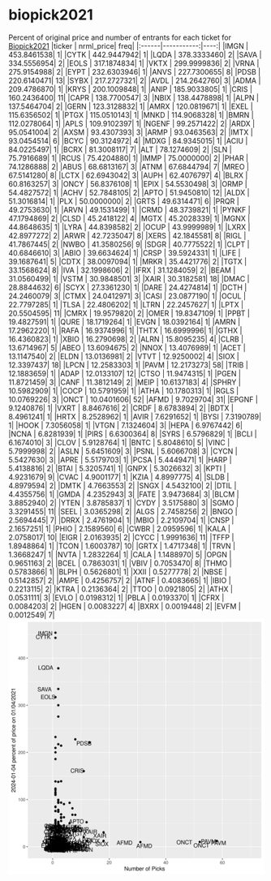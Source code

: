 # biopick2021
Percent of original price and number of entrants for each ticket for [Biopick2021](https://twitter.com/hashtag/Biopick2021)
|ticker |  nrml_price| freq|
|:------|-----------:|----:|
|IMGN   | 453.8461538|    1|
|CYTK   | 442.9447942|    1|
|LQDA   | 378.3333460|    2|
|SAVA   | 334.5556954|    2|
|EOLS   | 317.1874834|    1|
|VKTX   | 299.9999836|    2|
|VRNA   | 275.9154988|    2|
|EYPT   | 232.6303946|    1|
|ANVS   | 227.7300655|    8|
|PDSB   | 220.6140471|   13|
|SYBX   | 217.2727321|    2|
|AVDL   | 214.2642760|    3|
|ADMA   | 209.4786870|    1|
|KRYS   | 200.1009848|    1|
|ANIP   | 185.9033805|    1|
|CRIS   | 160.2436400|   11|
|CAPR   | 138.7700547|    3|
|NBIX   | 138.4478898|    1|
|ALPN   | 137.5464704|    2|
|GERN   | 123.3128832|    1|
|AMRX   | 120.0819671|    1|
|EXEL   | 115.6356502|    1|
|PTGX   | 115.0510143|    1|
|MNKD   | 114.9068328|    1|
|BMRN   | 112.0278064|    1|
|APLS   | 109.9102397|    1|
|NGENF  |  99.2571422|    2|
|ARDX   |  95.0541004|    2|
|AXSM   |  93.4307393|    3|
|ARMP   |  93.0463563|    2|
|IMTX   |  93.0454514|    6|
|BCYC   |  90.3124972|    4|
|MDXG   |  84.9345015|    1|
|ACIU   |  84.0225497|    1|
|BCRX   |  81.3008117|    7|
|ALT    |  78.1274609|    2|
|SLN    |  75.7916689|    1|
|RCUS   |  75.4204880|    1|
|IMMP   |  75.0000000|    2|
|PHAR   |  74.1286888|    2|
|ABUS   |  68.6813167|    3|
|ATNM   |  67.6844794|    7|
|MREO   |  67.5141280|    8|
|LCTX   |  62.6943042|    3|
|AUPH   |  62.4076797|    4|
|BLRX   |  60.8163257|    3|
|ONCY   |  56.8376108|    1|
|EPIX   |  54.5530498|    3|
|ORMP   |  54.4827572|    1|
|ACHV   |  52.7848105|    2|
|APTO   |  51.9450810|   12|
|ALDX   |  51.3016814|    1|
|PLX    |  50.0000000|    2|
|GRTS   |  49.6314471|    6|
|PRQR   |  49.2753630|    1|
|ARVN   |  49.1531499|    1|
|CRMD   |  48.3739821|    1|
|PYNKF  |  47.1794869|    2|
|CLSD   |  45.2418122|    4|
|MGTX   |  45.2028339|    1|
|MGNX   |  44.8648635|    1|
|LYRA   |  44.8398582|    2|
|OCUP   |  43.9999989|    1|
|LXRX   |  42.8977272|    2|
|ARWR   |  42.7235047|    8|
|XERS   |  42.1845581|    8|
|RIGL   |  41.7867445|    2|
|NWBO   |  41.3580256|    9|
|SDGR   |  40.7775522|    1|
|CLPT   |  40.6846610|    3|
|ABIO   |  39.6634624|    1|
|CRSP   |  39.5924331|    1|
|LIFE   |  39.1687641|    5|
|CDTX   |  38.0097094|    1|
|MRKR   |  35.4421776|    2|
|TGTX   |  33.1568624|    8|
|IVA    |  32.1998606|    2|
|IFRX   |  31.1284059|    2|
|BEAM   |  31.0560499|    1|
|VSTM   |  30.9848501|    3|
|XAIR   |  30.3182581|   18|
|DMAC   |  28.8844632|    6|
|SCYX   |  27.3361230|    1|
|DARE   |  24.4274814|    1|
|DCTH   |  24.2460079|    3|
|CTMX   |  24.0412971|    3|
|CASI   |  23.0877190|    1|
|OCUL   |  22.7797285|    1|
|TLSA   |  22.4806202|    1|
|LTRN   |  22.2457627|    1|
|LPTX   |  20.5504595|   11|
|CMRX   |  19.9579820|    2|
|OMER   |  19.8347109|    1|
|PPBT   |  19.4827591|    1|
|QURE   |  18.1719264|    1|
|EVGN   |  18.0392164|    1|
|AMRN   |  17.2962220|    1|
|RAFA   |  16.9374996|    1|
|THTX   |  16.6999996|    1|
|GTHX   |  16.4360823|    1|
|XBIO   |  16.2790698|    2|
|ALRN   |  15.8095235|    4|
|CLRB   |  13.6714967|    5|
|ABEO   |  13.6094675|    2|
|NNOX   |  13.4076989|    1|
|ACET   |  13.1147540|    2|
|ELDN   |  13.0136981|    2|
|VTVT   |  12.9250002|    4|
|SIOX   |  12.3397437|   18|
|LPCN   |  12.2583303|    1|
|PAVM   |  12.2173273|   58|
|TRIB   |  12.1883659|    1|
|ADAP   |  12.0133107|   12|
|CTSO   |  11.9474315|    1|
|PGEN   |  11.8721459|    3|
|CANF   |  11.3812149|    2|
|MEIP   |  10.6137183|    4|
|SPHRY  |  10.5982909|    1|
|COCP   |  10.5791959|    1|
|ATHA   |  10.1780313|    1|
|RGLS   |  10.0769226|    3|
|ONCT   |  10.0401606|   52|
|AFMD   |   9.7029704|   31|
|EPGNF  |   9.1240876|    1|
|VXRT   |   8.8467616|    2|
|CRDF   |   8.6783894|    2|
|BDTX   |   8.4961241|    1|
|HRTX   |   8.2528962|    1|
|AVIR   |   7.6291652|    1|
|BYSI   |   7.3190789|    1|
|HOOK   |   7.3056058|    1|
|VTGN   |   7.1324604|    3|
|HEPA   |   6.9767442|    6|
|NCNA   |   6.8281939|    1|
|PIRS   |   6.6300364|    8|
|SYRS   |   6.5796829|    1|
|BCLI   |   6.1674010|    3|
|CLOV   |   5.9128764|    1|
|BNTC   |   5.8048610|    5|
|VINC   |   5.7999998|    2|
|ASLN   |   5.6451609|    3|
|PSNL   |   5.6066708|    3|
|CYCN   |   5.5427630|    3|
|APRE   |   5.5179703|    1|
|PCSA   |   5.4449471|    1|
|HARP   |   5.4138816|    2|
|BTAI   |   5.3205741|    1|
|GNPX   |   5.3026632|    3|
|KPTI   |   4.9231679|    9|
|CVAC   |   4.9001177|    1|
|KZIA   |   4.8997775|    4|
|SLDB   |   4.8979594|    2|
|DMTK   |   4.7663553|    2|
|SNGX   |   4.5432100|    2|
|DTIL   |   4.4355756|    1|
|GMDA   |   4.2352943|    3|
|FATE   |   3.9473684|    3|
|BLCM   |   3.8852940|    2|
|YTEN   |   3.8785837|    1|
|CYDY   |   3.5175880|    3|
|SGMO   |   3.3291455|   11|
|SEEL   |   3.0365298|    2|
|ALGS   |   2.7458256|    2|
|BNGO   |   2.5694445|    7|
|DRRX   |   2.4761904|    1|
|MBIO   |   2.2109704|    1|
|CNSP   |   2.1657251|    1|
|PHIO   |   2.1589560|    6|
|CWBR   |   2.0959596|    1|
|KALA   |   2.0758017|   10|
|EIGR   |   2.0163935|    2|
|CYCC   |   1.9991636|   11|
|TFFP   |   1.8948864|    1|
|TCON   |   1.6003787|   10|
|GRTX   |   1.4717348|    1|
|TRVN   |   1.3668247|    1|
|NVTA   |   1.2832264|    1|
|CALA   |   1.1488970|    5|
|OPGN   |   0.9651163|    2|
|BCEL   |   0.7863031|    1|
|VBIV   |   0.7053470|    8|
|THMO   |   0.5783866|    1|
|BLPH   |   0.5626801|    1|
|XXII   |   0.5277778|    2|
|NBSE   |   0.5142857|    2|
|AMPE   |   0.4256757|    2|
|ATNF   |   0.4083665|    1|
|IBIO   |   0.2213115|    2|
|KTRA   |   0.2136364|    2|
|TTOO   |   0.0921805|    2|
|ATHX   |   0.0531111|    3|
|EVLO   |   0.0198312|    1|
|PBLA   |   0.0193370|    1|
|CFRX   |   0.0084203|    2|
|HGEN   |   0.0083227|    4|
|BXRX   |   0.0019448|    2|
|EVFM   |   0.0012549|    7|
![retvspicks](biopicks.png?raw=true)
